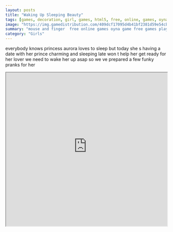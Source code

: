 ```yaml
---
layout: posts
title: "Waking Up Sleeping Beauty"
tags: [games, decoration, girl, games, html5, free, online, games, oyna, game, free, games, play, play, games]
image: "https://img.gamedistribution.com/409dcf17095d4b41bf2381d59e54cb84.jpg"
summary: "mouse and finger  free online games oyna game free games play play games"
category: "Girls"
---
```


everybody knows princess aurora loves to sleep but today she s having a date with her prince charming and sleeping late won t help her get ready for her lover we need to wake her up asap so we ve prepared a few funky pranks for her

<iframe width="100%" height="480px;" src="https://html5.gamedistribution.com/409dcf17095d4b41bf2381d59e54cb84/"></iframe>